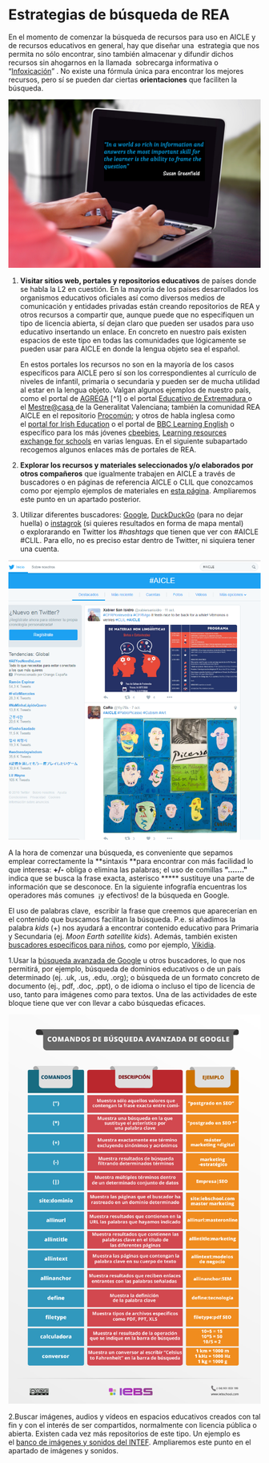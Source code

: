 # Estrategias de búsqueda de REA

En el momento de comenzar la búsqueda de recursos para uso en AICLE y de recursos educativos en general, hay que diseñar una  estrategia que nos permita no sólo encontrar, sino también almacenar y difundir dichos recursos sin ahogarnos en la llamada  sobrecarga informativa o “[Infoxicación](https://es.wikipedia.org/wiki/Sobrecarga_informativa)” . No existe una fórmula única para encontrar los mejores recursos, pero sí se pueden dar ciertas **orientaciones** que faciliten la búsqueda.

![estrategias de busqueda de REA](/assets/AVOIDING_INFOXICATION.jpg)

1.  **Visitar sitios web, portales y repositorios educativos** de países donde se habla la L2 en cuestión. En la mayoría de los países desarrollados los organismos educativos oficiales así como diversos medios de comunicación y entidades privadas están creando repositorios de REA y otros recursos a compartir que, aunque puede que no especifiquen un tipo de licencia abierta, sí dejan claro que pueden ser usados para uso educativo insertando un enlace. En concreto en nuestro país existen espacios de este tipo en todas las comunidades que lógicamente se pueden usar para AICLE en donde la lengua objeto sea el español.   
      
    En estos portales los recursos no son en la mayoría de los casos específicos para AICLE pero sí son los correspondientes al currículo de niveles de infantil, primaria o secundaria y pueden ser de mucha utilidad al estar en la lengua objeto. Valgan algunos ejemplos de nuestro país, como el portal de [AGREGA](http://agrega.educacion.es/visualizadorcontenidos2/Portada/Portada.do;jsessionid=10A682EE35AD8F0D7BCF36BDDFEB4D85 "Portal de AGREGA") [^1] o el portal [Educativo de Extremadura ](http://conteni2.educarex.es/ "Portal educativo de Extremadura")o el [Mestre@casa ](http://mestreacasa.gva.es/web/guest/inicio "Mestre a casa: Generalitat Valenciana")de la Generalitat Valenciana; también la comunidad REA AICLE en el repositorio [Procomún](https://procomun.educalab.es/es/comunidades/uso-de-rea-para-aicle); y otros de habla inglesa como el [portal for Irish Education](https://www.scoilnet.ie/) o el portal de [BBC Learning English](http://www.bbc.co.uk/learningenglish/english/) o específico para los más jóvenes [cbeebies](http://www.cbeebies.com/global/), [Learning resources exchange for schools](http://lreforschools.eun.org/web/guest "Learning resources exchange for schools") en varias lenguas. En el siguiente subapartado recogemos algunos enlaces más de portales de REA.
2.  **Explorar los recursos y materiales seleccionados y/o elaborados por otros compañeros** que igualmente trabajen en AICLE a través de buscadores o en páginas de referencia AICLE o CLIL que conozcamos como por ejemplo ejemplos de materiales en [esta página](http://isabelperez.com/clil/clicl_m_6.htm "Página de enlaces a Materiales CLIL/AICLE de Isabel Pérez"). Ampliaremos este punto en un apartado posterior.

3.  Utilizar diferentes buscadores: [Google](http://www.google.es), [DuckDuckGo](https://duckduckgo.com/) (para no dejar huella) o [instagrok](https://www.instagrok.com/) (si quieres resultados en forma de mapa mental) o explorarando en Twitter los #_hashtags_ que tienen que ver con #AICLE #CLIL. Para ello, no es preciso estar dentro de Twitter, ni siquiera tener una cuenta.

  

![Estrategias de búsqueda de REA](img/Imagen_AICLE.PNG "búsqueda twitter")


A la hora de comenzar una búsqueda, es conveniente que sepamos emplear correctamente la **sintaxis **para encontrar con más facilidad lo que interesa: **+/-** obliga o elimina las palabras; el uso de comillas **"......."** indica que se busca la frase exacta, asterisco ***** sustituye una parte de información que se desconoce. En la siguiente infografía encuentras los operadores más comunes  ¡y efectivos! de la búsqueda en Google.

El uso de palabras clave,  escribir la frase que creemos que aparecerían en el contenido que buscamos facilitan la búsqueda. P.e. si añadimos la palabra _kids_ (+) nos ayudará a encontrar contenido educativo para Primaria y Secundaria (ej. _Moon Earth satellite kids_). Además, también existen [buscadores específicos para niños](https://www.commonsensemedia.org/lists/kid-safe-browsers-and-search-sites), como por ejemplo, [Vikidia](https://es.vikidia.org/wiki/Vikidia:Portada).

1.Usar la [búsqueda avanzada de Google](http://www.google.es/advanced_search?hl=es) u otros buscadores, lo que nos permitirá, por ejemplo, búsqueda de dominios educativos o de un país determinado (ej. .uk, .us, .edu, .org); o búsqueda de un formato concreto de documento (ej., pdf, .doc, .ppt), o de idioma o incluso el tipo de licencia de uso, tanto para imágenes como para textos. Una de las actividades de este bloque tiene que ver con llevar a cabo búsquedas eficaces. 
    

![REA AICLE bloque 2 busqueda avanzada](img/infografia_bloque_2_p4.png "comandos de búsqueda de google")

    
2.Buscar imágenes, audios y vídeos en espacios educativos creados con tal fin y con el interés de ser compartidos, normalmente con licencia pública o abierta. Existen cada vez más repositorios de este tipo. Un ejemplo es el [banco de imágenes y sonidos del INTEF](http://www.ite.educacion.es/en/mediateca "banco de imágenes y sonidos del INTEF"). Ampliaremos este punto en el apartado de imágenes y sonidos.
